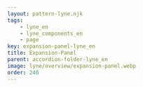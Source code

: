 ```yaml
---
layout: pattern-lyne.njk
tags: 
    - lyne_en
    - lyne_components_en
    - page
key: expansion-panel-lyne_en
title: Expansion-Panel
parent: accordion-folder-lyne_en
image: lyne/overview/expansion-panel.webp
order: 240
---
```

